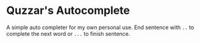 # Quzzar's Autocomplete

A simple auto completer for my own personal use. End sentence with `..` to complete the next word or `...` to finish sentence.

